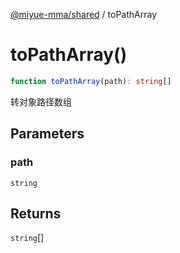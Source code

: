 [@miyue-mma/shared](../index.md) / toPathArray

# toPathArray()

```ts
function toPathArray(path): string[]
```

转对象路径数组

## Parameters

### path

`string`

## Returns

`string`[]
